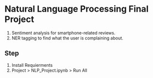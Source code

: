 # Natural Language Processing Final Project
1. Sentiment analysis for smartphone-related reviews.
2. NER tagging to find what the user is complaining about.

## Step
1. Install Requierments
2. Project > NLP_Project.ipynb > Run All

